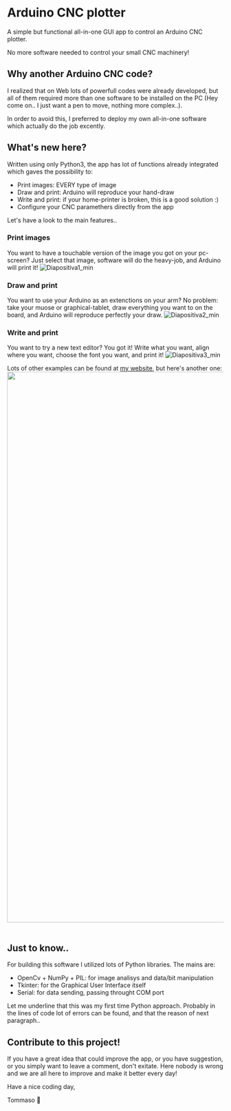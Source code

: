 # Arduino CNC plotter
A simple but functional all-in-one GUI app to control an Arduino CNC plotter.

No more software needed to control your small CNC machinery!

## Why another Arduino CNC code?
I realized that on Web lots of powerfull codes were already developed, but all of them required more than
one software to be installed on the PC (Hey come on.. I just want a pen to move, nothing more complex..).

In order to avoid this, I preferred to deploy my own all-in-one software which actually do the job excently.

## What's new here?
Written using only Python3, the app has lot of functions already integrated which gaves the possibility to:
- Print images: EVERY type of image
- Draw and print: Arduino will reproduce your hand-draw
- Write and print: if your home-printer is broken, this is a good solution :)
- Configure your CNC paramethers directly from the app

Let's have a look to the main features..

### Print images
You want to have a touchable version of the image you got on your pc-screen? Just select that image, software will do the heavy-job, and Arduino will print it!
![Diapositiva1_min](https://user-images.githubusercontent.com/67842431/112904631-83538280-90e9-11eb-9cf6-623580a3d507.jpg)

### Draw and print
You want to use your Arduino as an extenctions on your arm? No problem: take your muose or graphical-tablet, draw everything you want to on the board, and Arduino will reproduce 
perfectly your draw.
![Diapositiva2_min](https://user-images.githubusercontent.com/67842431/112904708-9d8d6080-90e9-11eb-840c-dccc4cb9e8f3.jpg)

### Write and print
You want to try a new text editor? You got it! Write what you want, align where you want, choose the font you want, and print it!
![Diapositiva3_min](https://user-images.githubusercontent.com/67842431/112904718-a2521480-90e9-11eb-9d2a-34c375fb1a66.jpg)

Lots of other examples can be found at [my website](http://bocchio.altervista.org/Arduino_printer/index.html), but here's another one:
<img src="https://user-images.githubusercontent.com/67842431/112901097-9adc3c80-90e4-11eb-9527-207a1e6a146d.gif" width="1280"/>
<br>
<br>
## Just to know..
For building this software I utilized lots of Python libraries. The mains are:
- OpenCv + NumPy + PIL: for image analisys and data/bit manipulation
- Tkinter: for the Graphical User Interface itself
- Serial: for data sending, passing throught COM port

Let me underline that this was my first time Python approach. Probably in the lines of code lot of errors can be found, and that the reason of next paragraph..

## Contribute to this project!
If you have a great idea that could improve the app, or you have suggestion, or you simply want to leave a comment, don't exitate. Here nobody is wrong and we are all here to
improve and make it better every day!

Have a nice coding day,

Tommaso :panda_face:
